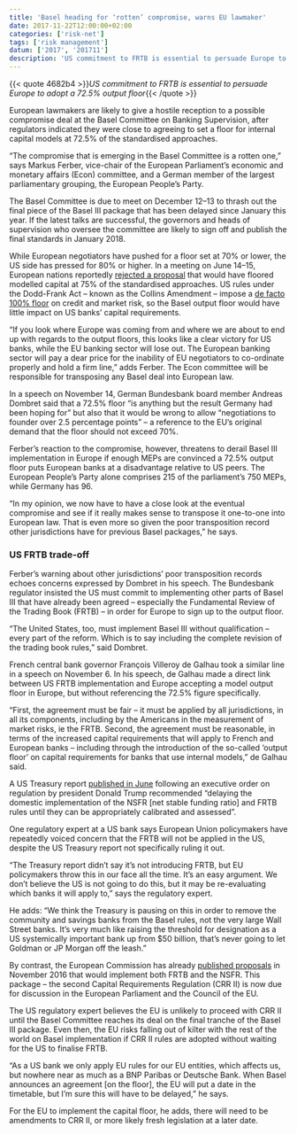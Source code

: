 ```yaml
---
title: 'Basel heading for ‘rotten’ compromise, warns EU lawmaker'
date: 2017-11-22T12:00:00+02:00
categories: ['risk-net']
tags: ['risk management']
datum: ['2017', '201711']
description: 'US commitment to FRTB is essential to persuade Europe to adopt a 72.5% output floor'
---
```


{{< quote 4682b4 >}}_US commitment to FRTB is essential to persuade Europe to adopt a 72.5% output floor_{{< /quote >}}

European lawmakers are likely to give a hostile reception to a possible compromise deal at the Basel Committee on Banking Supervision, after regulators indicated they were close to agreeing to set a floor for internal capital models at 72.5% of the standardised approaches.

“The compromise that is emerging in the Basel Committee is a rotten one,” says Markus Ferber, vice-chair of the European Parliament’s economic and monetary affairs (Econ) committee, and a German member of the largest parliamentary grouping, the European People’s Party.

The Basel Committee is due to meet on December 12–13 to thrash out the final piece of the Basel III package that has been delayed since January this year. If the latest talks are successful, the governors and heads of supervision who oversee the committee are likely to sign off and publish the final standards in January 2018.

While European negotiators have pushed for a floor set at 70% or lower, the US side has pressed for 80% or higher. In a meeting on June 14–15, European nations reportedly [rejected a proposal](https://www.risk.net/regulation/5292961/basel-capital-floor-faces-credit-risk-eclipse) that would have floored modelled capital at 75% of the standardised approaches. US rules under the Dodd-Frank Act – known as the Collins Amendment – impose a [de facto](https://www.risk.net/regulation/basel-committee/2472331/regulatory-fragmentation-drives-basel-rwa-impasse) [100% floor](https://www.risk.net/regulation/basel-committee/2472331/regulatory-fragmentation-drives-basel-rwa-impasse) on credit and market risk, so the Basel output floor would have little impact on US banks’ capital requirements.

“If you look where Europe was coming from and where we are about to end up with regards to the output floors, this looks like a clear victory for US banks, while the EU banking sector will lose out. The European banking sector will pay a dear price for the inability of EU negotiators to co-ordinate properly and hold a firm line,” adds Ferber. The Econ committee will be responsible for transposing any Basel deal into European law.

In a speech on November 14, German Bundesbank board member Andreas Dombret said that a 72.5% floor “is anything but the result Germany had been hoping for” but also that it would be wrong to allow “negotiations to founder over 2.5 percentage points” – a reference to the EU’s original demand that the floor should not exceed 70%.

Ferber’s reaction to the compromise, however, threatens to derail Basel III implementation in Europe if enough MEPs are convinced a 72.5% output floor puts European banks at a disadvantage relative to US peers. The European People’s Party alone comprises 215 of the parliament’s 750 MEPs, while Germany has 96.

“In my opinion, we now have to have a close look at the eventual compromise and see if it really makes sense to transpose it one-to-one into European law. That is even more so given the poor transposition record other jurisdictions have for previous Basel packages,” he says.

### US FRTB trade-off

Ferber’s warning about other jurisdictions’ poor transposition records echoes concerns expressed by Dombret in his speech. The Bundesbank regulator insisted the US must commit to implementing other parts of Basel III that have already been agreed – especially the Fundamental Review of the Trading Book (FRTB) – in order for Europe to sign up to the output floor.

“The United States, too, must implement Basel III without qualification – every part of the reform. Which is to say including the complete revision of the trading book rules,” said Dombret.

French central bank governor François Villeroy de Galhau took a similar line in a speech on November 6. In his speech, de Galhau made a direct link between US FRTB implementation and Europe accepting a model output floor in Europe, but without referencing the 72.5% figure specifically.

“First, the agreement must be fair – it must be applied by all jurisdictions, in all its components, including by the Americans in the measurement of market risks, ie the FRTB. Second, the agreement must be reasonable, in terms of the increased capital requirements that will apply to French and European banks – including through the introduction of the so-called ‘output floor’ on capital requirements for banks that use internal models,” de Galhau said.

A US Treasury report [published in June](https://www.risk.net/regulation/5291741/scrap-the-gold-plate-mnuchin-goes-global-on-bank-rules) following an executive order on regulation by president Donald Trump recommended “delaying the domestic implementation of the NSFR [net stable funding ratio] and FRTB rules until they can be appropriately calibrated and assessed”.

One regulatory expert at a US bank says European Union policymakers have repeatedly voiced concern that the FRTB will not be applied in the US, despite the US Treasury report not specifically ruling it out.

“The Treasury report didn’t say it’s not introducing FRTB, but EU policymakers throw this in our face all the time. It’s an easy argument. We don’t believe the US is not going to do this, but it may be re-evaluating which banks it will apply to,” says the regulatory expert.

He adds: “We think the Treasury is pausing on this in order to remove the community and savings banks from the Basel rules, not the very large Wall Street banks. It’s very much like raising the threshold for designation as a US systemically important bank up from $50 billion, that’s never going to let Goldman or JP Morgan off the leash.”

By contrast, the European Commission has already [published proposals](https://www.risk.net/regulation/2479729/doom-loop-reloaded-crr-ii-goes-soft-on-sovereign-debt) in November 2016 that would implement both FRTB and the NSFR. This package – the second Capital Requirements Regulation (CRR II) is now due for discussion in the European Parliament and the Council of the EU.

The US regulatory expert believes the EU is unlikely to proceed with CRR II until the Basel Committee reaches its deal on the final tranche of the Basel III package. Even then, the EU risks falling out of kilter with the rest of the world on Basel implementation if CRR II rules are adopted without waiting for the US to finalise FRTB.

“As a US bank we only apply EU rules for our EU entities, which affects us, but nowhere near as much as a BNP Paribas or Deutsche Bank. When Basel announces an agreement [on the floor], the EU will put a date in the timetable, but I’m sure this will have to be delayed,” he says.

For the EU to implement the capital floor, he adds, there will need to be amendments to CRR II, or more likely fresh legislation at a later date.

